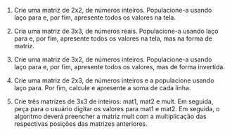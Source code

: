 1. Crie uma matriz de 2x2, de números inteiros. Populacione-a usando laço para e, por
fim, apresente todos os valores na tela.

3. Cria uma matriz de 3x3, de números reais. Populacione-a usando laço para e, por fim,
apresente todos os valores na tela, mas na forma de matriz.

4. Crie uma matriz de 3x2, de números inteiros. Populacione-a usando laço para e, por
fim, apresente todos os valores, mas de forma invertida.

5. Crie uma matriz de 2x3, de números inteiros e a populacione usando laço para. Por
fim, calcule e apresente a soma de cada linha.

6. Crie três matrizes de 3x3 de inteiros: mat1, mat2 e mult. Em seguida, peça para o
usuário digitar os valores para mat1 e mat2. Em seguida, o algoritmo deverá preencher
a matriz mult com a multiplicação das respectivas posições das matrizes anteriores. 

